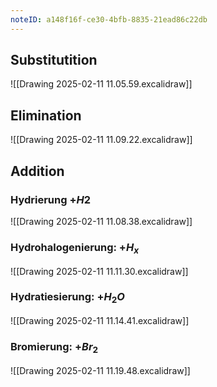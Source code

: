 ```yaml
---
noteID: a148f16f-ce30-4bfb-8835-21ead86c22db
---
```

## Substitutition
![[Drawing 2025-02-11 11.05.59.excalidraw]]
## Elimination
![[Drawing 2025-02-11 11.09.22.excalidraw]]
## Addition
### Hydrierung $+H 2$
![[Drawing 2025-02-11 11.08.38.excalidraw]]
### Hydrohalogenierung: $+H_x$
![[Drawing 2025-02-11 11.11.30.excalidraw]]
### Hydratiesierung: $+H_2 O$
![[Drawing 2025-02-11 11.14.41.excalidraw]]
### Bromierung: $+Br_2$
![[Drawing 2025-02-11 11.19.48.excalidraw]]
